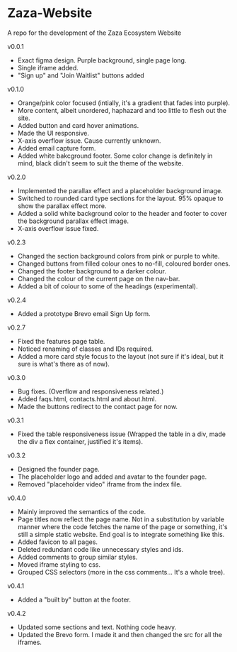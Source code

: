 # Zaza-Website
A repo for the development of the Zaza Ecosystem Website

v0.0.1
-  Exact figma design. Purple background, single page long.
-  Single iframe added.
-  "Sign up" and "Join Waitlist" buttons added

v0.1.0
-  Orange/pink color focused (intially, it's a gradient that fades into purple).
-  More content, albeit unordered, haphazard and too little to flesh out the site.
-  Added button and card hover animations.
-  Made the UI responsive.
-  X-axis overflow issue. Cause currently unknown.
-  Added email capture form.
-  Added white bakcground footer. Some color change is definitely in mind, black didn't seem to suit the theme of the website.

v0.2.0
-  Implemented the parallax effect and a placeholder background image.
-  Switched to rounded card type sections for the layout. 95% opaque to show the parallax effect more.
-  Added a solid white background color to the header and footer to cover the background parallax effect image.
-  X-axis overflow issue fixed.

v0.2.3
-   Changed the section background colors from pink or purple to white.
-   Changed buttons from filled colour ones to no-fill, coloured border ones.
-   Changed the footer background to a darker colour.
-   Changed the colour of the current page on the nav-bar.
-   Added a bit of colour to some of the headings (experimental).

v0.2.4
-   Added a prototype Brevo email Sign Up form.

v0.2.7
-   Fixed the features page table.
-   Noticed renaming of classes and IDs required.
-   Added a more card style focus to the layout (not sure if it's ideal, but it sure is what's there as of now).

v0.3.0
-   Bug fixes. (Overflow and responsiveness related.)
-   Added faqs.html, contacts.html and about.html.
-   Made the buttons redirect to the contact page for now.

v0.3.1
-   Fixed the table responsiveness issue (Wrapped the table in a div, made the div a flex container, justified it's items).

v0.3.2
-   Designed the founder page.
-   The placeholder logo and added and avatar to the founder page.
-   Removed "placeholder video" iframe from the index file.

v0.4.0
-   Mainly improved the semantics of the code.
-   Page titles now reflect the page name. Not in a substitution by variable manner where the code fetches the name of the page or something, it's still a simple static website. End goal is to integrate something like this.
-   Added favicon to all pages.
-   Deleted redundant code like unnecessary styles and ids.
-   Added comments to group similar styles.
-   Moved iframe styling to css.
-   Grouped CSS selectors (more in the css comments... It's a whole tree).

v0.4.1
-   Added a "built by" button at the footer.

v0.4.2
-   Updated some sections and text. Nothing code heavy.
-   Updated the Brevo form. I made it and then changed the src for all the iframes.